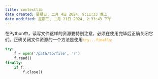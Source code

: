 ```yaml
---
title: contextlib
date created: 星期日, 二月 4日 2024, 9:11:33 晚上
date modified: 星期三, 二月 21日 2024, 2:33:43 下午
---
```


在Python中，读写文件这样的资源要特别注意，必须在使用完毕后正确关闭它们。正确关闭文件资源的一个方法是使用<font color=orange >`try...finally`</font>:
```python
try:
    f = open('/path/to/file', 'r')
    f.read()
finally:
    if f:
        f.close()
```



